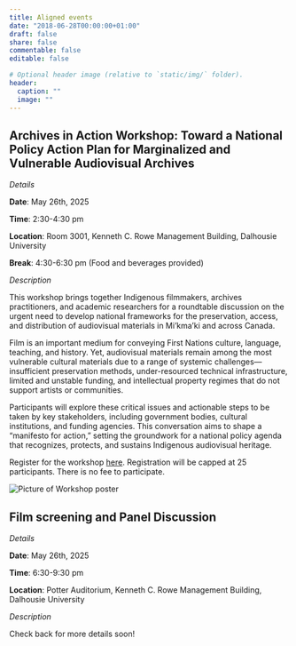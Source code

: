 ```yaml
---
title: Aligned events
date: "2018-06-28T00:00:00+01:00"
draft: false
share: false
commentable: false
editable: false

# Optional header image (relative to `static/img/` folder).
header:
  caption: ""
  image: ""
---
```

## Archives in Action Workshop: Toward a National Policy Action Plan for Marginalized and Vulnerable Audiovisual Archives


*Details*

<strong>Date</strong>: May 26th, 2025

<strong>Time</strong>: 2:30-4:30 pm 

<strong>Location</strong>: Room 3001, Kenneth C. Rowe Management Building, Dalhousie University 

<strong>Break</strong>: 4:30-6:30 pm (Food and beverages provided)  

*Description*

This workshop brings together Indigenous filmmakers, archives practitioners, and academic researchers for a roundtable discussion on the urgent need to develop national frameworks for the preservation, access, and distribution of audiovisual materials in Mi’kma’ki and across Canada.

Film is an important medium for conveying First Nations culture, language, teaching, and history. Yet, audiovisual materials remain among the most vulnerable cultural materials due to a range of systemic challenges—insufficient preservation methods, under-resourced technical infrastructure, limited and unstable funding, and intellectual property regimes that do not support artists or communities.

Participants will explore these critical issues and actionable steps to be taken by key stakeholders, including government bodies, cultural institutions, and funding agencies. This conversation aims to shape a “manifesto for action,” setting the groundwork for a national policy agenda that recognizes, protects, and sustains Indigenous audiovisual heritage.

Register for the workshop [here](https://forms.office.com/r/sApW3zipCf). Registration will be capped at 25 participants. There is no fee to participate. 

![Picture of Workshop poster](/workshop.png)

## Film screening and Panel Discussion


*Details*

<strong>Date</strong>: May 26th, 2025

<strong>Time</strong>: 6:30-9:30 pm 

<strong>Location</strong>: Potter Auditorium, Kenneth C. Rowe Management Building, Dalhousie University

*Description*

Check back for more details soon!
